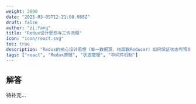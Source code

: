 ```yaml
---
weight: 2000
date: "2025-03-05T12:21:08.968Z"
draft: false
author: "zi.Yang"
title: "Redux设计思想与工作流程"
icon: "icon/react.svg"
toc: true
description: "Redux的核心设计思想（单一数据源、纯函数Reducer）如何保证状态可预测性？请描述从`dispatch(action)`到状态更新的完整流程，并解释中间件（如`redux-thunk`）如何处理异步逻辑？"
tags: ["react", "Redux原理", "状态管理", "中间件机制"]
---
```


## 解答

待补充...
